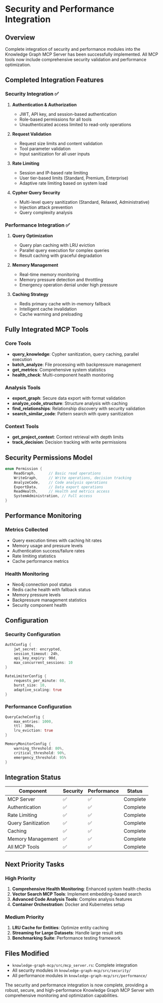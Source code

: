 # Security and Performance Integration

## Overview
Complete integration of security and performance modules into the Knowledge Graph MCP Server has been successfully implemented. All MCP tools now include comprehensive security validation and performance optimization.

## Completed Integration Features

### Security Integration ✅
1. **Authentication & Authorization**
   - JWT, API key, and session-based authentication
   - Role-based permissions for all tools
   - Unauthenticated access limited to read-only operations

2. **Request Validation**
   - Request size limits and content validation
   - Tool parameter validation
   - Input sanitization for all user inputs

3. **Rate Limiting**
   - Session and IP-based rate limiting
   - User tier-based limits (Standard, Premium, Enterprise)
   - Adaptive rate limiting based on system load

4. **Cypher Query Security**
   - Multi-level query sanitization (Standard, Relaxed, Administrative)
   - Injection attack prevention
   - Query complexity analysis

### Performance Integration ✅
1. **Query Optimization**
   - Query plan caching with LRU eviction
   - Parallel query execution for complex queries
   - Result caching with graceful degradation

2. **Memory Management**
   - Real-time memory monitoring
   - Memory pressure detection and throttling
   - Emergency operation denial under high pressure

3. **Caching Strategy**
   - Redis primary cache with in-memory fallback
   - Intelligent cache invalidation
   - Cache warming and preloading

## Fully Integrated MCP Tools

### Core Tools
- **query_knowledge**: Cypher sanitization, query caching, parallel execution
- **batch_analyze**: File processing with backpressure management
- **get_metrics**: Comprehensive system statistics
- **health_check**: Multi-component health monitoring

### Analysis Tools
- **export_graph**: Secure data export with format validation
- **analyze_code_structure**: Structure analysis with caching
- **find_relationships**: Relationship discovery with security validation
- **search_similar_code**: Pattern search with query sanitization

### Context Tools
- **get_project_context**: Context retrieval with depth limits
- **track_decision**: Decision tracking with write permissions

## Security Permissions Model

```rust
enum Permission {
    ReadGraph,      // Basic read operations
    WriteGraph,     // Write operations, decision tracking
    AnalyzeCode,    // Code analysis operations
    ExportData,     // Data export operations
    ReadHealth,     // Health and metrics access
    SystemAdministration, // Full access
}
```

## Performance Monitoring

### Metrics Collected
- Query execution times with caching hit rates
- Memory usage and pressure levels
- Authentication success/failure rates
- Rate limiting statistics
- Cache performance metrics

### Health Monitoring
- Neo4j connection pool status
- Redis cache health with fallback status
- Memory pressure levels
- Backpressure management statistics
- Security component health

## Configuration

### Security Configuration
```rust
AuthConfig {
    jwt_secret: encrypted,
    session_timeout: 24h,
    api_key_expiry: 90d,
    max_concurrent_sessions: 10
}

RateLimiterConfig {
    requests_per_minute: 60,
    burst_size: 10,
    adaptive_scaling: true
}
```

### Performance Configuration
```rust
QueryCacheConfig {
    max_entries: 1000,
    ttl: 300s,
    lru_eviction: true
}

MemoryMonitorConfig {
    warning_threshold: 80%,
    critical_threshold: 90%,
    emergency_threshold: 95%
}
```

## Integration Status

| Component | Security | Performance | Status |
|-----------|----------|-------------|---------|
| MCP Server | ✅ | ✅ | Complete |
| Authentication | ✅ | ✅ | Complete |
| Rate Limiting | ✅ | ✅ | Complete |
| Query Sanitization | ✅ | ✅ | Complete |
| Caching | ✅ | ✅ | Complete |
| Memory Management | ✅ | ✅ | Complete |
| All MCP Tools | ✅ | ✅ | Complete |

## Next Priority Tasks

### High Priority
1. **Comprehensive Health Monitoring**: Enhanced system health checks
2. **Vector Search MCP Tools**: Implement embedding-based search
3. **Advanced Code Analysis Tools**: Complex analysis features
4. **Container Orchestration**: Docker and Kubernetes setup

### Medium Priority
1. **LRU Cache for Entities**: Optimize entity caching
2. **Streaming for Large Datasets**: Handle large result sets
3. **Benchmarking Suite**: Performance testing framework

## Files Modified
- `knowledge-graph-mcp/src/mcp_server.rs`: Complete integration
- All security modules in `knowledge-graph-mcp/src/security/`
- All performance modules in `knowledge-graph-mcp/src/performance/`

The security and performance integration is now complete, providing a robust, secure, and high-performance Knowledge Graph MCP Server with comprehensive monitoring and optimization capabilities.